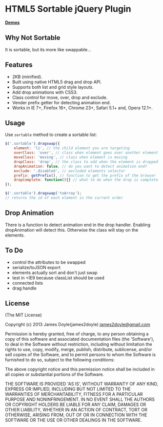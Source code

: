 HTML5 Sortable jQuery Plugin
============================

**[Demos](http://james2doyle.github.com/zepto-dragswap)**

Why Not Sortable
----------------
It is sortable, but its more like swappable...

Features
--------

* 2KB (minified).
* Built using native HTML5 drag and drop API.
* Supports both list and grid style layouts.
* Add drop animations with CSS3.
* Class control for move, over, drop and exclude.
* Vender prefix getter for detecting animation end.
* Works in IE 7+, Firefox 16+, Chrome 23+, Safari 5.1+ and, Opera 12.1+.

Usage
-----
Use `sortable` method to create a sortable list:

``` javascript
$('.sortable').dragswap({
    element: 'li', // the child element you are targeting
    overClass: 'over', // class when element goes over another element
    moveClass: 'moving', // class when element is moving
    dropClass: 'drop', // the class to add when the element is dropped
    dropAnimation: false, // do you want to detect animation end?
    exclude: '.disabled', // excluded elements selector
    prefix: getPrefix(), // function to get the prefix of the browser
    dropComplete: function(){} // what to do when the drop is complete
});
```

``` javascript
$('.sortable').dragswap('toArray');
// returns the id of each element in the current order
```

Drop Animation
--------------
There is a function to detect animation end in the drop handler. Enabling dropAnimation will detect this. Otherwise the class will stay on the elements.

To Do
-----

* control the attributes to be swapped
* serialize/toJSON export
* elements actually sort and don't just swap
* test in <IE9 because classList should be used
* connected lists
* drag handle

License
-------
(The MIT License)

Copyright (c) 2013 James Doyle(james2doyle) <james2doyle@gmail.com>

Permission is hereby granted, free of charge, to any person obtaining
a copy of this software and associated documentation files (the
'Software'), to deal in the Software without restriction, including
without limitation the rights to use, copy, modify, merge, publish,
distribute, sublicense, and/or sell copies of the Software, and to
permit persons to whom the Software is furnished to do so, subject to
the following conditions:

The above copyright notice and this permission notice shall be
included in all copies or substantial portions of the Software.

THE SOFTWARE IS PROVIDED 'AS IS', WITHOUT WARRANTY OF ANY KIND,
EXPRESS OR IMPLIED, INCLUDING BUT NOT LIMITED TO THE WARRANTIES OF
MERCHANTABILITY, FITNESS FOR A PARTICULAR PURPOSE AND NONINFRINGEMENT.
IN NO EVENT SHALL THE AUTHORS OR COPYRIGHT HOLDERS BE LIABLE FOR ANY
CLAIM, DAMAGES OR OTHER LIABILITY, WHETHER IN AN ACTION OF CONTRACT,
TORT OR OTHERWISE, ARISING FROM, OUT OF OR IN CONNECTION WITH THE
SOFTWARE OR THE USE OR OTHER DEALINGS IN THE SOFTWARE.
